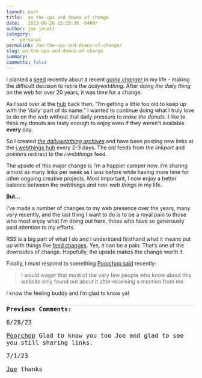 ```yaml
---
layout: post
title:  on the ups and downs of change
date:   2023-06-26 15:25:38 -0400r
author: joe jenett
category:
  -  personal
permalink: /on-the-ups-and-downs-of-change/
slug: on-the-ups-and-downs-of-change
summary: 
comments: false
---
```

<p>I planted a <a href="https://ideas.joejenett.com/#new%20direction">seed</a> recently about a recent <a href="https://dwt-archives.joejenett.com/announcement/"><em>game changer</em> </a> in my life - making the difficult decision to retire <em>the dailywebthing</em>. After doing <em>the daily thing</em> on the web for over 20 years, it was time for a change. 
</p> 
<p>
As I said over at the <a href="https://iwebthings.joejenett.com/notes-from-the-hub-04-10-23/">hub</a> back then, “I’m getting a little too old to keep up with the ‘daily’ part of its name.” I wanted to continue doing what I truly love to do on the web without that daily pressure to <em>make the donuts</em>. I like to think my donuts are tasty enough to enjoy even if they weren't available <strong>every</strong> day.
</p>
<p>
So I created <a href="https://dwt-archives.joejenett.com/"><em>the dailywebthing archives</em></a> and have been posting new links at the <a href="https://iwebthings.joejenett.com/">i.webthings hub</a> every 2-3 days. The old feeds from the <em>linkport</em> and <em>pointers</em>  redirect to the <em>i.webthings</em> feed.
</p>
<p>
The upside of this major change is I’m a happier camper now. I’m sharing almost as many links per week as I was before while having more time for other ongoing creative projects. Most important, I now enjoy a better balance between the <em>webthings</em> and <em>non-web things</em> in my life. 
</p>
<p>
<strong>But...</strong>
</p>
<p>I’ve made a number of changes to my web presence over the years, many very recently, and the last thing I want to do is to be a royal pain to those who most enjoy what I’m doing out here, those who have so generously paid attention to my efforts.  
</p>
<p>
RSS is a big part of what I do and I understand firsthand what it means put up with things like <a href="https://www.unseensounds.com/weblog/posts/2023/2023-05-29-constant-change.html">feed changes</a>. Yes, it can be a pain. That’s one of the downsides of change. Hopefully, the upside makes the change worth it. 
</p>
Finally, I must respond to something <a href="https://www.unseensounds.com/notes/2023/06/24/networking-with-mentions.html">Poorchop said</a> recently:
<blockquote><p>I would wager that most of the very few people who know about this website only found out about it after receiving a mention from me. </p></blockquote>
<p>I know the feeling buddy and I’m glad to know ya!</p>



<a style="display:none;" href="https://brid.gy/publish/mastodon"><small>(cross-posted to mastodon)</small></a>

<p style="font-family: 'iA Writer Mono', monospace;;font-weight:600;font-size:16px;border-top:1px solid #ddd;margin-top:24px;">
Previous Comments:
</p>

<p style="font-family: 'iA Writer Mono', monospace;font-weight:500;font-size:16px;">6/28/23</p>
<p style="font-family: 'iA Writer Mono', monospace;font-size:16px;"><a href="https://www.unseensounds.com/">Poorchop</a>
Glad to know you too Joe and glad to see you still sharing links.
</p>
<p style="font-family: 'iA Writer Mono', monospace;font-weight:500;font-size:16px;">7/1/23</p>
<p style="font-family: 'iA Writer Mono', monospace;font-size:16px;"><a href="https://iwebthings.joejenett.com/">Joe</a>
thanks</p>